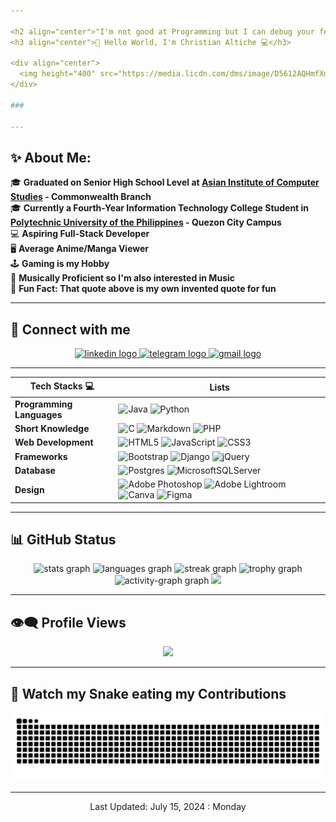 ```yaml
---

<h2 align="center">"I'm not good at Programming but I can debug your feelings."</h2>
<h3 align="center">💎 Hello World, I'm Christian Altiche 💻</h3>

<div align="center">
  <img height="400" src="https://media.licdn.com/dms/image/D5612AQHmfXu03WIBhA/article-cover_image-shrink_720_1280/0/1689012633580?e=2147483647&v=beta&t=tLTJ7NRLZEh7NzJTurK5kVFyZuhqvEo_QRXMfZEilPs"  />
</div>

###

---
```


<h2 align="left">✨ About Me:</h2>

🎓 **Graduated on Senior High School Level at [Asian Institute of Computer Studies](https://aics.edu.ph/) - Commonwealth Branch**<br>
🎓 **Currently a Fourth-Year Information Technology College Student in [Polytechnic University of the Philippines](https://www.pup.edu.ph) - Quezon City Campus**<br>
💻 **Aspiring Full-Stack Developer**<br>
🖥 **Average Anime/Manga Viewer**<br>
🕹 **Gaming is my Hobby**<br>
🎵 **Musically Proficient so I'm also interested in Music**<br>
🤞 **Fun Fact: That quote above is my own invented quote for fun**<br>

---

<h2 align="left">💬 Connect with me</h2>

<div align="center">
  <a href="https://ph.linkedin.com/in/christian-altiche-9b8065271" target="_blank">
    <img src="https://raw.githubusercontent.com/maurodesouza/profile-readme-generator/master/src/assets/icons/social/linkedin/default.svg" width="52" height="40" alt="linkedin logo"  />
  </a>
  <a href="https://t.me/papichans" target="_blank">
    <img src="https://raw.githubusercontent.com/maurodesouza/profile-readme-generator/master/src/assets/icons/social/telegram/default.svg" width="52" height="40" alt="telegram logo"  />
  </a>
  <a href="chris.altiche123@gmail.com" target="_blank">
    <img src="https://raw.githubusercontent.com/maurodesouza/profile-readme-generator/master/src/assets/icons/social/gmail/default.svg" width="52" height="40" alt="gmail logo"  />
  </a>
</div>

---

| **Tech Stacks 💻** | **Lists** |
| ------------------- | ---------------------|
| **Programming Languages** | ![Java](https://img.shields.io/badge/java-%23ED8B00.svg?style=for-the-badge&logo=openjdk&logoColor=white) ![Python](https://img.shields.io/badge/python-3670A0?style=for-the-badge&logo=python&logoColor=ffdd54) |
| **Short Knowledge** | ![C](https://img.shields.io/badge/c-%2300599C.svg?style=for-the-badge&logo=c&logoColor=white) ![Markdown](https://img.shields.io/badge/markdown-%23000000.svg?style=for-the-badge&logo=markdown&logoColor=white) ![PHP](https://img.shields.io/badge/php-%23777BB4.svg?style=for-the-badge&logo=php&logoColor=white) |
|**Web Development**| ![HTML5](https://img.shields.io/badge/html5-%23E34F26.svg?style=for-the-badge&logo=html5&logoColor=white) ![JavaScript](https://img.shields.io/badge/javascript-%23323330.svg?style=for-the-badge&logo=javascript&logoColor=%23F7DF1E) ![CSS3](https://img.shields.io/badge/css3-%231572B6.svg?style=for-the-badge&logo=css3&logoColor=white) |
|**Frameworks**| ![Bootstrap](https://img.shields.io/badge/bootstrap-%238511FA.svg?style=for-the-badge&logo=bootstrap&logoColor=white) ![Django](https://img.shields.io/badge/django-%23092E20.svg?style=for-the-badge&logo=django&logoColor=white) ![jQuery](https://img.shields.io/badge/jquery-%230769AD.svg?style=for-the-badge&logo=jquery&logoColor=white) |
| **Database** | ![Postgres](https://img.shields.io/badge/postgres-%23316192.svg?style=for-the-badge&logo=postgresql&logoColor=white) ![MicrosoftSQLServer](https://img.shields.io/badge/Microsoft%20SQL%20Server-CC2927?style=for-the-badge&logo=microsoft%20sql%20server&logoColor=white) |
| **Design**| ![Adobe Photoshop](https://img.shields.io/badge/adobe%20photoshop-%2331A8FF.svg?style=for-the-badge&logo=adobe%20photoshop&logoColor=white) ![Adobe Lightroom](https://img.shields.io/badge/Adobe%20Lightroom-31A8FF.svg?style=for-the-badge&logo=Adobe%20Lightroom&logoColor=white) ![Canva](https://img.shields.io/badge/Canva-%2300C4CC.svg?style=for-the-badge&logo=Canva&logoColor=white) ![Figma](https://img.shields.io/badge/figma-%23F24E1E.svg?style=for-the-badge&logo=figma&logoColor=white) |

---

<h2 align="left">📊 GitHub Status</h2>
<div align="center">
  <img src="https://github-readme-stats.vercel.app/api?username=papichans&hide_title=false&hide_rank=false&show_icons=true&include_all_commits=true&count_private=true&disable_animations=false&theme=dracula&locale=en&hide_border=false&order=1" height="150" alt="stats graph"  />
  <img src="https://github-readme-stats.vercel.app/api/top-langs?username=papichans&locale=en&hide_title=false&layout=compact&card_width=320&langs_count=5&theme=dracula&hide_border=false&order=2" height="150" alt="languages graph"  />
  <img src="https://streak-stats.demolab.com?user=papichans&locale=en&mode=daily&theme=dracula&hide_border=false&border_radius=5&order=3" height="150" alt="streak graph"  />
  <img src="https://github-profile-trophy.vercel.app?username=papichans&theme=dracula&column=-1&row=1&margin-w=8&margin-h=8&no-bg=false&no-frame=false&order=4" height="150" alt="trophy graph"  />
  <img src="https://github-readme-activity-graph.vercel.app/graph?username=papichans&radius=16&theme=react&area=true&order=5" height="300" alt="activity-graph graph"  />
  <img src="https://github-contributor-stats.vercel.app/api?username=PapiChans&limit=5&theme=dracula&combine_all_yearly_contributions=true" />


---

<h2 align="left">👁‍🗨 Profile Views</h2>

[![](https://visitcount.itsvg.in/api?id=PapiChans&icon=0&color=0)](https://visitcount.itsvg.in)

---

<h2 align="left">🐍 Watch my Snake eating my Contributions</h2>

<img src="https://raw.githubusercontent.com/papichans/papichans/output/snake.svg" alt="Snake animation" />

</div>

---

<p align="center">Last Updated: July 15, 2024 : Monday</p>
